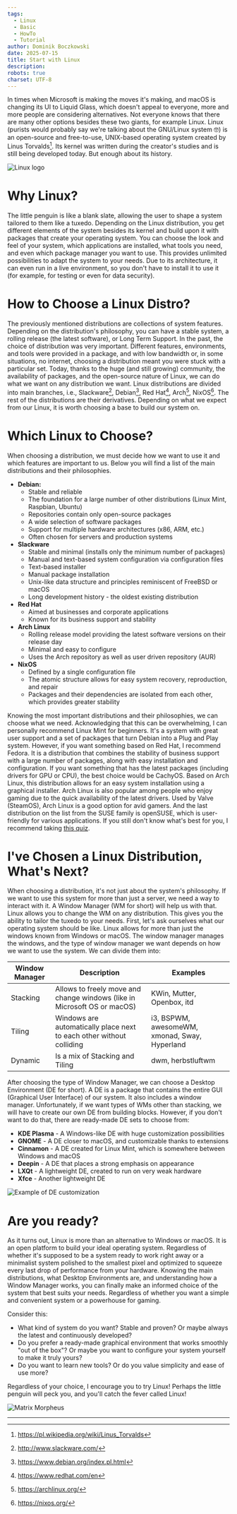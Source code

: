 ```yaml
---
tags:
  - Linux
  - Basic
  - HowTo
  - Tutorial
author: Dominik Boczkowski
date: 2025-07-15
title: Start with Linux
description: 
robots: true
charset: UTF-8
---
```

In times when Microsoft is making the moves it's making, and macOS is changing its UI to Liquid Glass, which doesn't appeal to everyone, more and more people are considering alternatives. Not everyone knows that there are many other options besides these two giants, for example Linux. Linux (purists would probably say we're talking about the GNU/Linux system 🤓) is an open-source and free-to-use, UNIX-based operating system created by Linus Torvalds[^1]. Its kernel was written during the creator's studies and is still being developed today. But enough about its history.

![Linux logo](https://upload.wikimedia.org/wikipedia/commons/a/ab/Linux_Logo_in_Linux_Libertine_Font.svg)

# Why Linux?

The little penguin is like a blank slate, allowing the user to shape a system tailored to them like a tuxedo. Depending on the Linux distribution, you get different elements of the system besides its kernel and build upon it with packages that create your operating system. You can choose the look and feel of your system, which applications are installed, what tools you need, and even which package manager you want to use. This provides unlimited possibilities to adapt the system to your needs. Due to its architecture, it can even run in a live environment, so you don't have to install it to use it (for example, for testing or even for data security).

# How to Choose a Linux Distro?

The previously mentioned distributions are collections of system features. Depending on the distribution's philosophy, you can have a stable system, a rolling release (the latest software), or Long Term Support. In the past, the choice of distribution was very important. Different features, environments, and tools were provided in a package, and with low bandwidth or, in some situations, no internet, choosing a distribution meant you were stuck with a particular set. Today, thanks to the huge (and still growing) community, the availability of packages, and the open-source nature of Linux, we can do what we want on any distribution we want. Linux distributions are divided into main branches, i.e., Slackware[^2], Debian[^3], Red Hat[^4], Arch[^5], NixOS[^6]. The rest of the distributions are their derivatives. Depending on what we expect from our Linux, it is worth choosing a base to build our system on.

# Which Linux to Choose?

When choosing a distribution, we must decide how we want to use it and which features are important to us. Below you will find a list of the main distributions and their philosophies.

- **Debian:**
    - Stable and reliable
    - The foundation for a large number of other distributions (Linux Mint, Raspbian, Ubuntu)
    - Repositories contain only open-source packages
    - A wide selection of software packages
    - Support for multiple hardware architectures (x86, ARM, etc.)
    - Often chosen for servers and production systems
- **Slackware**
    - Stable and minimal (installs only the minimum number of packages)
    - Manual and text-based system configuration via configuration files
    - Text-based installer
    - Manual package installation
    - Unix-like data structure and principles reminiscent of FreeBSD or macOS
    - Long development history - the oldest existing distribution
- **Red Hat**
    - Aimed at businesses and corporate applications
    - Known for its business support and stability
- **Arch Linux**
    - Rolling release model providing the latest software versions on their release day
    - Minimal and easy to configure
    - Uses the Arch repository as well as user driven repository (AUR)
- **NixOS**
    - Defined by a single configuration file
    - The atomic structure allows for easy system recovery, reproduction, and repair
    - Packages and their dependencies are isolated from each other, which provides greater stability

Knowing the most important distributions and their philosophies, we can choose what we need. Acknowledging that this can be overwhelming, I can personally recommend Linux Mint for beginners. It's a system with great user support and a set of packages that turn Debian into a Plug and Play system. However, if you want something based on Red Hat, I recommend Fedora. It is a distribution that combines the stability of business support with a large number of packages, along with easy installation and configuration. If you want something that has the latest packages (including drivers for GPU or CPU), the best choice would be CachyOS. Based on Arch Linux, this distribution allows for an easy system installation using a graphical installer. Arch Linux is also popular among people who enjoy gaming due to the quick availability of the latest drivers. Used by Valve (SteamOS), Arch Linux is a good option for avid gamers. And the last distribution on the list from the SUSE family is openSUSE, which is user-friendly for various applications. If you still don't know what's best for you, I recommend taking [this quiz](https://distrochooser.de).

# I've Chosen a Linux Distribution, What's Next?

When choosing a distribution, it's not just about the system's philosophy. If we want to use this system for more than just a server, we need a way to interact with it. A Window Manager (WM for short) will help us with that. Linux allows you to change the WM on any distribution. This gives you the ability to tailor the tuxedo to your needs. First, let's ask ourselves what our operating system should be like. Linux allows for more than just the windows known from Windows or macOS. The window manager manages the windows, and the type of window manager we want depends on how we want to use the system. We can divide them into:

| Window Manager | Description                                                              | Examples                                      |
| -------------- | ------------------------------------------------------------------------ | --------------------------------------------- |
| Stacking       | Allows to freely move and change windows (like in Microsoft OS or macOS) | KWin, Mutter, Openbox, itd                    |
| Tiling         | Windows are automatically place next to each other without colliding     | i3, BSPWM, awesomeWM, xmonad, Sway, Hyperland |
| Dynamic        | Is a mix of Stacking and Tiling                                          | dwm, herbstluftwm                             |


After choosing the type of Window Manager, we can choose a Desktop Environment (DE for short). A DE is a package that contains the entire GUI (Graphical User Interface) of our system. It also includes a window manager. Unfortunately, if we want types of WMs other than stacking, we will have to create our own DE from building blocks. However, if you don't want to do that, there are ready-made DE sets to choose from:

- **KDE Plasma** - A Windows-like DE with huge customization possibilities
- **GNOME** - A DE closer to macOS, and customizable thanks to extensions
- **Cinnamon** - A DE created for Linux Mint, which is somewhere between Windows and macOS
- **Deepin** - A DE that places a strong emphasis on appearance
- **LXQt** - A lightweight DE, created to run on very weak hardware
- **Xfce** - Another lightweight DE

![Example of DE customization](https://i.redd.it/c0ilzexndo881.png)

# Are you ready?

As it turns out, Linux is more than an alternative to Windows or macOS. It is an open platform to build your ideal operating system. Regardless of whether it's supposed to be a system ready to work right away or a minimalist system polished to the smallest pixel and optimized to squeeze every last drop of performance from your hardware. Knowing the main distributions, what Desktop Environments are, and understanding how a Window Manager works, you can finally make an informed choice of the system that best suits your needs. Regardless of whether you want a simple and convenient system or a powerhouse for gaming.

Consider this:

- What kind of system do you want? Stable and proven? Or maybe always the latest and continuously developed?
- Do you prefer a ready-made graphical environment that works smoothly "out of the box"? Or maybe you want to configure your system yourself to make it truly yours?
- Do you want to learn new tools? Or do you value simplicity and ease of use more?

Regardless of your choice, I encourage you to try Linux! Perhaps the little penguin will peck you, and you'll catch the fever called Linux!

![Matrix Morpheus](https://w.wallhaven.cc/full/l3/wallhaven-l336gp.png)

---
[^1]: https://pl.wikipedia.org/wiki/Linus_Torvalds
[^2]: http://www.slackware.com/
[^3]: https://www.debian.org/index.pl.html
[^4]: https://www.redhat.com/en
[^5]: https://archlinux.org/
[^6]: https://nixos.org/

